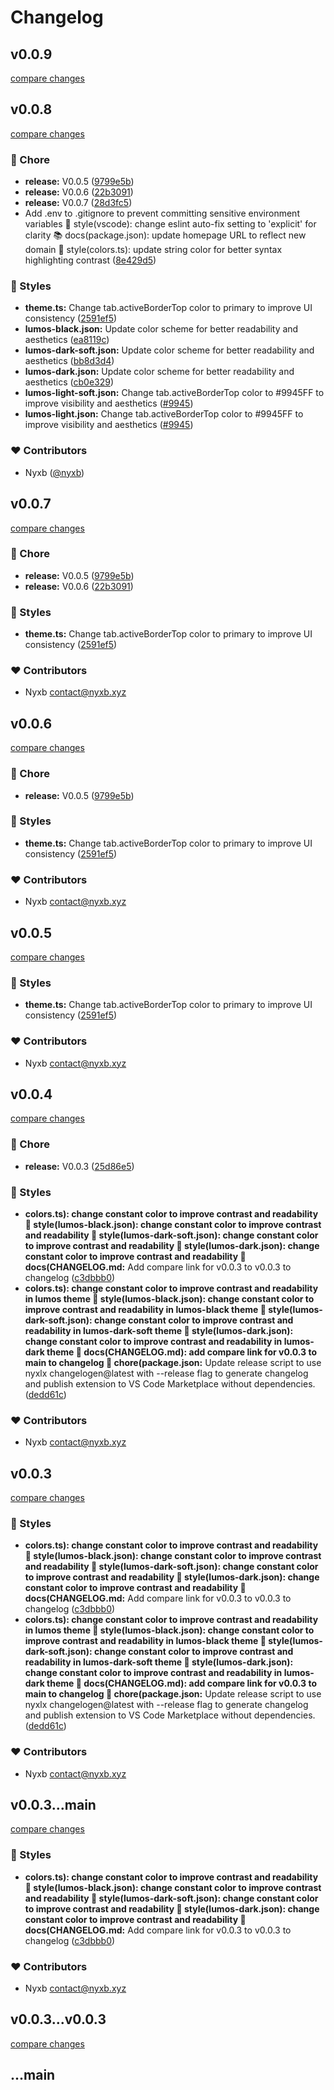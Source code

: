 # Changelog


## v0.0.9

[compare changes](https://github.com/nyxb/vscode-theme-lumos/compare/v0.0.8...v0.0.9)

## v0.0.8

[compare changes](https://github.com/nyxb/vscode-theme-lumos/compare/v0.0.6...v0.0.8)

### 🏡 Chore

- **release:** V0.0.5 ([9799e5b](https://github.com/nyxb/vscode-theme-lumos/commit/9799e5b))
- **release:** V0.0.6 ([22b3091](https://github.com/nyxb/vscode-theme-lumos/commit/22b3091))
- **release:** V0.0.7 ([28d3fc5](https://github.com/nyxb/vscode-theme-lumos/commit/28d3fc5))
- Add .env to .gitignore to prevent committing sensitive environment variables 🎨 style(vscode): change eslint auto-fix setting to 'explicit' for clarity 📚 docs(package.json): update homepage URL to reflect new domain 🎨 style(colors.ts): update string color for better syntax highlighting contrast ([8e429d5](https://github.com/nyxb/vscode-theme-lumos/commit/8e429d5))

### 🎨 Styles

- **theme.ts:** Change tab.activeBorderTop color to primary to improve UI consistency ([2591ef5](https://github.com/nyxb/vscode-theme-lumos/commit/2591ef5))
- **lumos-black.json:** Update color scheme for better readability and aesthetics ([ea8119c](https://github.com/nyxb/vscode-theme-lumos/commit/ea8119c))
- **lumos-dark-soft.json:** Update color scheme for better readability and aesthetics ([bb8d3d4](https://github.com/nyxb/vscode-theme-lumos/commit/bb8d3d4))
- **lumos-dark.json:** Update color scheme for better readability and aesthetics ([cb0e329](https://github.com/nyxb/vscode-theme-lumos/commit/cb0e329))
- **lumos-light-soft.json:** Change tab.activeBorderTop color to #9945FF to improve visibility and aesthetics ([#9945](https://github.com/nyxb/vscode-theme-lumos/issues/9945))
- **lumos-light.json:** Change tab.activeBorderTop color to #9945FF to improve visibility and aesthetics ([#9945](https://github.com/nyxb/vscode-theme-lumos/issues/9945))

### ❤️ Contributors

- Nyxb ([@nyxb](http://github.com/nyxb))

## v0.0.7

[compare changes](https://github.com/nyxb/vscode-theme-lumos/compare/v0.0.6...v0.0.7)


### 🏡 Chore

  - **release:** V0.0.5 ([9799e5b](https://github.com/nyxb/vscode-theme-lumos/commit/9799e5b))
  - **release:** V0.0.6 ([22b3091](https://github.com/nyxb/vscode-theme-lumos/commit/22b3091))

### 🎨 Styles

  - **theme.ts:** Change tab.activeBorderTop color to primary to improve UI consistency ([2591ef5](https://github.com/nyxb/vscode-theme-lumos/commit/2591ef5))

### ❤️  Contributors

- Nyxb <contact@nyxb.xyz>

## v0.0.6

[compare changes](https://github.com/nyxb/vscode-theme-lumos/compare/v0.0.6...v0.0.6)


### 🏡 Chore

  - **release:** V0.0.5 ([9799e5b](https://github.com/nyxb/vscode-theme-lumos/commit/9799e5b))

### 🎨 Styles

  - **theme.ts:** Change tab.activeBorderTop color to primary to improve UI consistency ([2591ef5](https://github.com/nyxb/vscode-theme-lumos/commit/2591ef5))

### ❤️  Contributors

- Nyxb <contact@nyxb.xyz>

## v0.0.5

[compare changes](https://github.com/nyxb/vscode-theme-lumos/compare/v0.0.6...v0.0.5)


### 🎨 Styles

  - **theme.ts:** Change tab.activeBorderTop color to primary to improve UI consistency ([2591ef5](https://github.com/nyxb/vscode-theme-lumos/commit/2591ef5))

### ❤️  Contributors

- Nyxb <contact@nyxb.xyz>

## v0.0.4

[compare changes](https://github.com/nyxb/vscode-theme-lumos/compare/v0.0.3...v0.0.4)


### 🏡 Chore

  - **release:** V0.0.3 ([25d86e5](https://github.com/nyxb/vscode-theme-lumos/commit/25d86e5))

### 🎨 Styles

  - **colors.ts): change constant color to improve contrast and readability 🎨 style(lumos-black.json): change constant color to improve contrast and readability 🎨 style(lumos-dark-soft.json): change constant color to improve contrast and readability 🎨 style(lumos-dark.json): change constant color to improve contrast and readability 📝 docs(CHANGELOG.md:** Add compare link for v0.0.3 to v0.0.3 to changelog ([c3dbbb0](https://github.com/nyxb/vscode-theme-lumos/commit/c3dbbb0))
  - **colors.ts): change constant color to improve contrast and readability in lumos theme 🎨 style(lumos-black.json): change constant color to improve contrast and readability in lumos-black theme 🎨 style(lumos-dark-soft.json): change constant color to improve contrast and readability in lumos-dark-soft theme 🎨 style(lumos-dark.json): change constant color to improve contrast and readability in lumos-dark theme 📝 docs(CHANGELOG.md): add compare link for v0.0.3 to main to changelog 🚀 chore(package.json:** Update release script to use nyxlx changelogen@latest with --release flag to generate changelog and publish extension to VS Code Marketplace without dependencies. ([dedd61c](https://github.com/nyxb/vscode-theme-lumos/commit/dedd61c))

### ❤️  Contributors

- Nyxb <contact@nyxb.xyz>

## v0.0.3

[compare changes](https://github.com/nyxb/vscode-theme-lumos/compare/v0.0.3...v0.0.3)


### 🎨 Styles

  - **colors.ts): change constant color to improve contrast and readability 🎨 style(lumos-black.json): change constant color to improve contrast and readability 🎨 style(lumos-dark-soft.json): change constant color to improve contrast and readability 🎨 style(lumos-dark.json): change constant color to improve contrast and readability 📝 docs(CHANGELOG.md:** Add compare link for v0.0.3 to v0.0.3 to changelog ([c3dbbb0](https://github.com/nyxb/vscode-theme-lumos/commit/c3dbbb0))
  - **colors.ts): change constant color to improve contrast and readability in lumos theme 🎨 style(lumos-black.json): change constant color to improve contrast and readability in lumos-black theme 🎨 style(lumos-dark-soft.json): change constant color to improve contrast and readability in lumos-dark-soft theme 🎨 style(lumos-dark.json): change constant color to improve contrast and readability in lumos-dark theme 📝 docs(CHANGELOG.md): add compare link for v0.0.3 to main to changelog 🚀 chore(package.json:** Update release script to use nyxlx changelogen@latest with --release flag to generate changelog and publish extension to VS Code Marketplace without dependencies. ([dedd61c](https://github.com/nyxb/vscode-theme-lumos/commit/dedd61c))

### ❤️  Contributors

- Nyxb <contact@nyxb.xyz>

## v0.0.3...main

[compare changes](https://github.com/nyxb/vscode-theme-lumos/compare/v0.0.3...main)


### 🎨 Styles

  - **colors.ts): change constant color to improve contrast and readability 🎨 style(lumos-black.json): change constant color to improve contrast and readability 🎨 style(lumos-dark-soft.json): change constant color to improve contrast and readability 🎨 style(lumos-dark.json): change constant color to improve contrast and readability 📝 docs(CHANGELOG.md:** Add compare link for v0.0.3 to v0.0.3 to changelog ([c3dbbb0](https://github.com/nyxb/vscode-theme-lumos/commit/c3dbbb0))

### ❤️  Contributors

- Nyxb <contact@nyxb.xyz>

## v0.0.3...v0.0.3

[compare changes](https://github.com/nyxb/vscode-theme-lumos/compare/v0.0.3...v0.0.3)

## ...main

